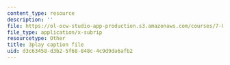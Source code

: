 ```yaml
---
content_type: resource
description: ''
file: https://ol-ocw-studio-app-production.s3.amazonaws.com/courses/7-01sc-fundamentals-of-biology-fall-2011/d3c63458d3b25f68848c4c9d9da6afb2_CT9lYy6qSfg.vtt
file_type: application/x-subrip
resourcetype: Other
title: 3play caption file
uid: d3c63458-d3b2-5f68-848c-4c9d9da6afb2
---
```

